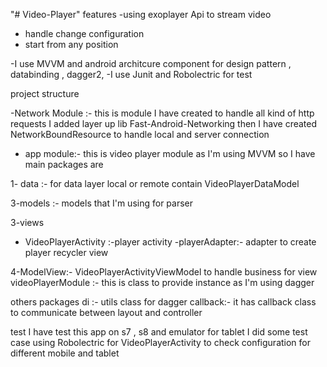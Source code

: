 "# Video-Player"
features
-using exoplayer Api to stream video
- handle change configuration
- start from any position

-I use MVVM and android architcure component for design pattern , databinding , dagger2,
-I use Junit and Robolectric for test

project structure

-Network Module :- this is module I have created to handle all kind of http requests
I added layer up lib Fast-Android-Networking then I have created NetworkBoundResource to handle local and server connection

- app module:- this is video player module
as I'm using MVVM so I have main packages are

1- data :- for data layer local or remote contain VideoPlayerDataModel

3-models :- models that I'm using for parser

3-views
- VideoPlayerActivity :-player activity
-playerAdapter:- adapter to create player recycler view

4-ModelView:- VideoPlayerActivityViewModel to handle business for view
videoPlayerModule :- this is class to provide instance as I'm using dagger

others packages
di :- utils class for dagger
callback:- it has callback class to communicate between layout and controller


test
I have test this app on s7 , s8 and emulator for tablet
I did some test case using Robolectric for VideoPlayerActivity to check configuration for different mobile and tablet
